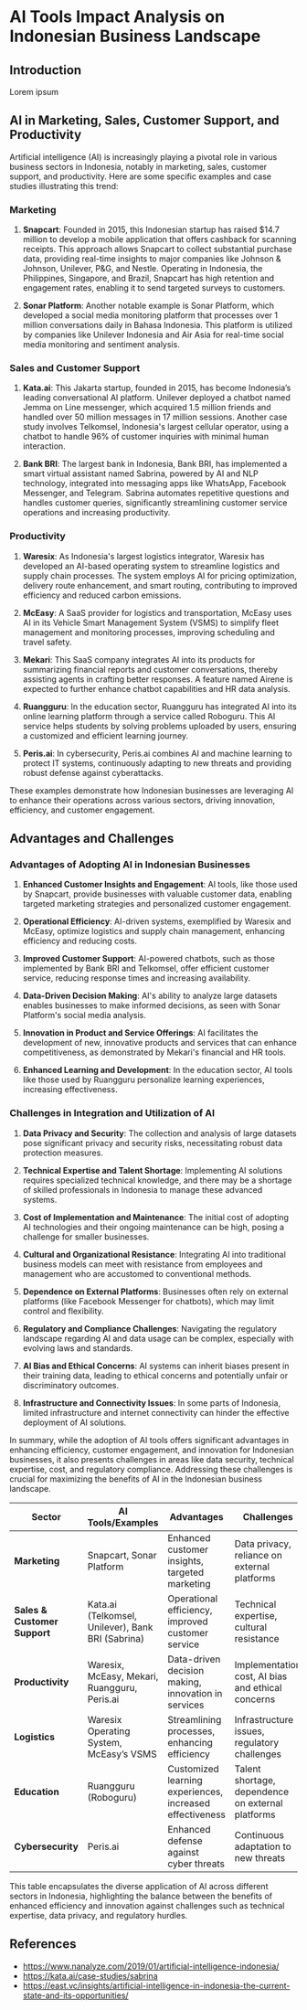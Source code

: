 # AI Tools Impact Analysis on Indonesian Business Landscape

## Introduction

Lorem ipsum

## AI in Marketing, Sales, Customer Support, and Productivity

Artificial intelligence (AI) is increasingly playing a pivotal role in various business sectors in Indonesia, notably in marketing, sales, customer support, and productivity. Here are some specific examples and case studies illustrating this trend:

### Marketing
1. **Snapcart**: Founded in 2015, this Indonesian startup has raised $14.7 million to develop a mobile application that offers cashback for scanning receipts. This approach allows Snapcart to collect substantial purchase data, providing real-time insights to major companies like Johnson & Johnson, Unilever, P&G, and Nestle. Operating in Indonesia, the Philippines, Singapore, and Brazil, Snapcart has high retention and engagement rates, enabling it to send targeted surveys to customers.

2. **Sonar Platform**: Another notable example is Sonar Platform, which developed a social media monitoring platform that processes over 1 million conversations daily in Bahasa Indonesia. This platform is utilized by companies like Unilever Indonesia and Air Asia for real-time social media monitoring and sentiment analysis.

### Sales and Customer Support
1. **Kata.ai**: This Jakarta startup, founded in 2015, has become Indonesia’s leading conversational AI platform. Unilever deployed a chatbot named Jemma on Line messenger, which acquired 1.5 million friends and handled over 50 million messages in 17 million sessions. Another case study involves Telkomsel, Indonesia's largest cellular operator, using a chatbot to handle 96% of customer inquiries with minimal human interaction.

2. **Bank BRI**: The largest bank in Indonesia, Bank BRI, has implemented a smart virtual assistant named Sabrina, powered by AI and NLP technology, integrated into messaging apps like WhatsApp, Facebook Messenger, and Telegram. Sabrina automates repetitive questions and handles customer queries, significantly streamlining customer service operations and increasing productivity.

### Productivity
1. **Waresix**: As Indonesia's largest logistics integrator, Waresix has developed an AI-based operating system to streamline logistics and supply chain processes. The system employs AI for pricing optimization, delivery route enhancement, and smart routing, contributing to improved efficiency and reduced carbon emissions.

2. **McEasy**: A SaaS provider for logistics and transportation, McEasy uses AI in its Vehicle Smart Management System (VSMS) to simplify fleet management and monitoring processes, improving scheduling and travel safety.

3. **Mekari**: This SaaS company integrates AI into its products for summarizing financial reports and customer conversations, thereby assisting agents in crafting better responses. A feature named Airene is expected to further enhance chatbot capabilities and HR data analysis.

4. **Ruangguru**: In the education sector, Ruangguru has integrated AI into its online learning platform through a service called Roboguru. This AI service helps students by solving problems uploaded by users, ensuring a customized and efficient learning journey.

5. **Peris.ai**: In cybersecurity, Peris.ai combines AI and machine learning to protect IT systems, continuously adapting to new threats and providing robust defense against cyberattacks.

These examples demonstrate how Indonesian businesses are leveraging AI to enhance their operations across various sectors, driving innovation, efficiency, and customer engagement.

## Advantages and Challenges

### Advantages of Adopting AI in Indonesian Businesses

1. **Enhanced Customer Insights and Engagement**: AI tools, like those used by Snapcart, provide businesses with valuable customer data, enabling targeted marketing strategies and personalized customer engagement.

2. **Operational Efficiency**: AI-driven systems, exemplified by Waresix and McEasy, optimize logistics and supply chain management, enhancing efficiency and reducing costs.

3. **Improved Customer Support**: AI-powered chatbots, such as those implemented by Bank BRI and Telkomsel, offer efficient customer service, reducing response times and increasing availability.

4. **Data-Driven Decision Making**: AI's ability to analyze large datasets enables businesses to make informed decisions, as seen with Sonar Platform's social media analysis.

5. **Innovation in Product and Service Offerings**: AI facilitates the development of new, innovative products and services that can enhance competitiveness, as demonstrated by Mekari's financial and HR tools.

6. **Enhanced Learning and Development**: In the education sector, AI tools like those used by Ruangguru personalize learning experiences, increasing effectiveness.

### Challenges in Integration and Utilization of AI

1. **Data Privacy and Security**: The collection and analysis of large datasets pose significant privacy and security risks, necessitating robust data protection measures.

2. **Technical Expertise and Talent Shortage**: Implementing AI solutions requires specialized technical knowledge, and there may be a shortage of skilled professionals in Indonesia to manage these advanced systems.

3. **Cost of Implementation and Maintenance**: The initial cost of adopting AI technologies and their ongoing maintenance can be high, posing a challenge for smaller businesses.

4. **Cultural and Organizational Resistance**: Integrating AI into traditional business models can meet with resistance from employees and management who are accustomed to conventional methods.

5. **Dependence on External Platforms**: Businesses often rely on external platforms (like Facebook Messenger for chatbots), which may limit control and flexibility.

6. **Regulatory and Compliance Challenges**: Navigating the regulatory landscape regarding AI and data usage can be complex, especially with evolving laws and standards.

7. **AI Bias and Ethical Concerns**: AI systems can inherit biases present in their training data, leading to ethical concerns and potentially unfair or discriminatory outcomes.

8. **Infrastructure and Connectivity Issues**: In some parts of Indonesia, limited infrastructure and internet connectivity can hinder the effective deployment of AI solutions.

In summary, while the adoption of AI tools offers significant advantages in enhancing efficiency, customer engagement, and innovation for Indonesian businesses, it also presents challenges in areas like data security, technical expertise, cost, and regulatory compliance. Addressing these challenges is crucial for maximizing the benefits of AI in the Indonesian business landscape.


| **Sector**          | **AI Tools/Examples**                                        | **Advantages**                                           | **Challenges**                                     |
|---------------------|--------------------------------------------------------------|----------------------------------------------------------|----------------------------------------------------|
| **Marketing**       | Snapcart, Sonar Platform                                     | Enhanced customer insights, targeted marketing           | Data privacy, reliance on external platforms       |
| **Sales & Customer Support** | Kata.ai (Telkomsel, Unilever), Bank BRI (Sabrina)           | Operational efficiency, improved customer service        | Technical expertise, cultural resistance          |
| **Productivity**    | Waresix, McEasy, Mekari, Ruangguru, Peris.ai                 | Data-driven decision making, innovation in services      | Implementation cost, AI bias and ethical concerns  |
| **Logistics**       | Waresix Operating System, McEasy’s VSMS                      | Streamlining processes, enhancing efficiency             | Infrastructure issues, regulatory challenges       |
| **Education**       | Ruangguru (Roboguru)                                         | Customized learning experiences, increased effectiveness | Talent shortage, dependence on external platforms |
| **Cybersecurity**   | Peris.ai                                                     | Enhanced defense against cyber threats                   | Continuous adaptation to new threats               |

This table encapsulates the diverse application of AI across different sectors in Indonesia, highlighting the balance between the benefits of enhanced efficiency and innovation against challenges such as technical expertise, data privacy, and regulatory hurdles.



## References
- https://www.nanalyze.com/2019/01/artificial-intelligence-indonesia/
- https://kata.ai/case-studies/sabrina
- https://east.vc/insights/artificial-intelligence-in-indonesia-the-current-state-and-its-opportunities/



